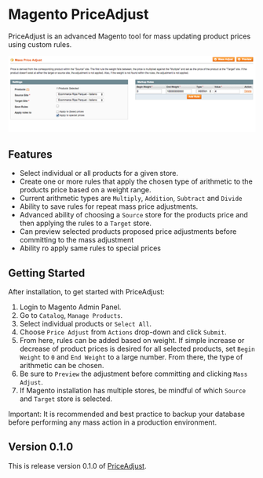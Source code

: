 # Magento PriceAdjust

PriceAdjust is an advanced Magento tool for mass updating product prices using custom rules.

![PriceAdjust Screenshot](screenshot.png)

## Features

- Select individual or all products for a given store.
- Create one or more rules that apply the chosen type of arithmetic to the products price based on a weight range.
- Current arithmetic types are `Multiply`, `Addition`, `Subtract` and `Divide`
- Ability to save rules for repeat mass price adjustments.
- Advanced ability of choosing a `Source` store for the products price and then applying the rules to a `Target` store.
- Can preview selected products proposed price adjustments before committing to the mass adjustment
- Ability ro apply same rules to special prices

## Getting Started

After installation, to get started with PriceAdjust:

1. Login to Magento Admin Panel.
2. Go to `Catalog`, `Manage Products`.
3. Select individual products or `Select All`.
4. Choose `Price Adjust` from `Actions` drop-down and click `Submit`.
5. From here, rules can be added based on weight. If simple increase or decrease of product prices is desired for all selected products, set `Begin Weight` to `0` and `End Weight` to a large number. From there, the type of arithmetic can be chosen. 
6. Be sure to `Preview` the adjustment before committing and clicking `Mass Adjust`.
7. If Magento installation has multiple stores, be mindful of which `Source` and `Target` store is selected.

Important: It is recommended and best practice to backup your database before performing any mass action in a production environment. 

## Version 0.1.0

This is release version 0.1.0 of [PriceAdjust](https://github.com/morgan/magento-priceadjust).
